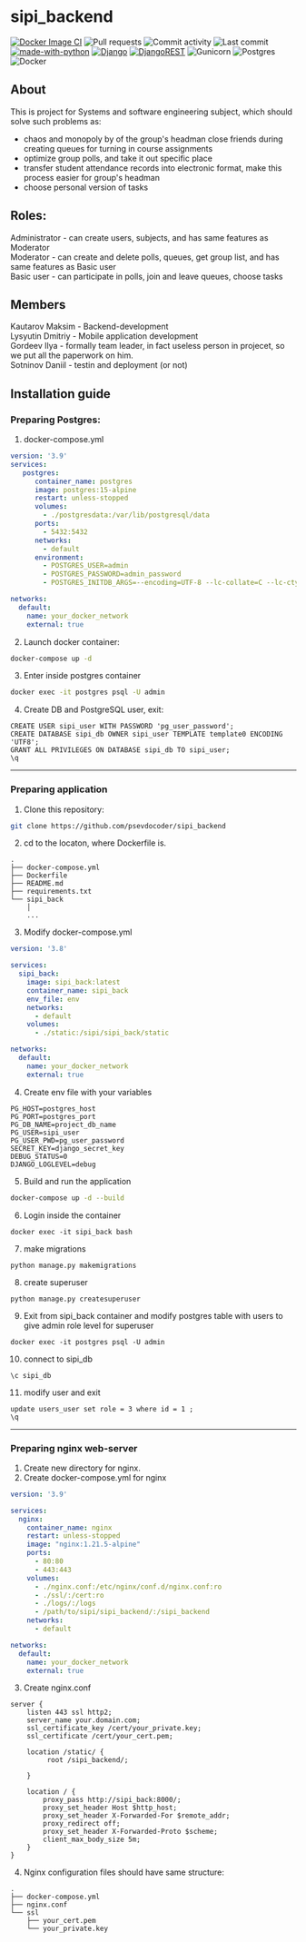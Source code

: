 # sipi_backend
[![Docker Image CI](https://github.com/psevdocoder/sipi_backend/actions/workflows/sipi_update.yaml/badge.svg)](https://github.com/psevdocoder/sipi_backend/actions/workflows/sipi_update.yaml)
![Pull requests](https://img.shields.io/github/issues-pr-closed/psevdocoder/sipi_backend.svg)
![Commit activity](https://img.shields.io/github/commit-activity/y/psevdocoder/sipi_backend)
![Last commit](https://img.shields.io/github/last-commit/psevdocoder/sipi_backend)
[![made-with-python](https://img.shields.io/badge/Made%20with-Python-1f425f.svg)](https://www.python.org/)
[![Django](https://img.shields.io/badge/Django-092E20?style=flat&logo=django&logoColor=white)](https://www.djangoproject.com/)
[![DjangoREST](https://img.shields.io/badge/DJANGO-REST-ff1709?style=flat&logo=django&logoColor=white&color=ff1709&labelColor=gray)](https://www.django-rest-framework.org/)
![Gunicorn](https://img.shields.io/badge/gunicorn-%298729.svg?style=flat&logo=gunicorn&logoColor=white)
![Postgres](https://img.shields.io/badge/postgres-%23316192.svg?style=flat&logo=postgresql&logoColor=white)
![Docker](https://img.shields.io/badge/docker-%230db7ed.svg?style=flat&logo=docker&logoColor=white)

## About
This is project for Systems and software engineering subject, which should solve such problems as:
- chaos and monopoly by of the group's headman close friends during creating queues for turning in course assignments
- optimize group polls, and take it out specific place
- transfer student attendance records into electronic format, make this process easier for group's headman
- choose personal version of tasks

## Roles:
Administrator - can create users, subjects, and has same features as Moderator \
Moderator - can create and delete polls, queues, get group list, and has same features as Basic user \
Basic user - can participate in polls, join and leave queues, choose tasks

## Members
Kautarov Maksim - Backend-development \
Lysyutin Dmitriy - Mobile application development \
Gordeev Ilya - formally team leader, in fact useless person in projecet, so we put all the paperwork on him.\
Sotninov Daniil - testin and deployment (or not)

## Installation guide
### Preparing Postgres:
1. docker-compose.yml
```yml
version: '3.9'
services:
   postgres:
      container_name: postgres
      image: postgres:15-alpine
      restart: unless-stopped
      volumes:
        - ./postgresdata:/var/lib/postgresql/data
      ports:
        - 5432:5432
      networks:
        - default
      environment:
        - POSTGRES_USER=admin
        - POSTGRES_PASSWORD=admin_password
        - POSTGRES_INITDB_ARGS=--encoding=UTF-8 --lc-collate=C --lc-ctype=C

networks:
  default:
    name: your_docker_network
    external: true
```
2. Launch docker container:
```bash
docker-compose up -d
```
3. Enter inside postgres container
```bash
docker exec -it postgres psql -U admin
```
4. Create DB and PostgreSQL user, exit:
```postgresql
CREATE USER sipi_user WITH PASSWORD 'pg_user_password';
CREATE DATABASE sipi_db OWNER sipi_user TEMPLATE template0 ENCODING 'UTF8';
GRANT ALL PRIVILEGES ON DATABASE sipi_db TO sipi_user;
\q
```
---
### Preparing application
1. Clone this repository:
```bash
git clone https://github.com/psevdocoder/sipi_backend
```

2. cd to the locaton, where Dockerfile is.
```
.
├── docker-compose.yml
├── Dockerfile
├── README.md
├── requirements.txt
└── sipi_back
    │   
    ...
```

3. Modify docker-compose.yml
```yaml
version: '3.8'

services:
  sipi_back:
    image: sipi_back:latest
    container_name: sipi_back
    env_file: env
    networks:
      - default
    volumes:
      - ./static:/sipi/sipi_back/static

networks:
  default:
    name: your_docker_network
    external: true
```

4. Create env file with your variables
```env
PG_HOST=postgres_host
PG_PORT=postgres_port
PG_DB_NAME=project_db_name
PG_USER=sipi_user
PG_USER_PWD=pg_user_password
SECRET_KEY=django_secret_key
DEBUG_STATUS=0
DJANGO_LOGLEVEL=debug
```

5. Build and run the application
```bash
docker-compose up -d --build
```

6. Login inside the container
```
docker exec -it sipi_back bash
```

7. make migrations
```
python manage.py makemigrations
```

8. create superuser
```
python manage.py createsuperuser
```

9. Exit from sipi_back container and modify postgres table with users to give admin role level for superuser
```
docker exec -it postgres psql -U admin
```

10. connect to sipi_db
```postgresql
\c sipi_db
```

11. modify user and exit
```postgresql
update users_user set role = 3 where id = 1 ;
\q
```

---
### Preparing nginx web-server

1. Create new directory for nginx.
2. Create docker-compose.yml for nginx
```yml
version: '3.9'

services:
  nginx:
    container_name: nginx
    restart: unless-stopped
    image: "nginx:1.21.5-alpine"
    ports:
      - 80:80
      - 443:443
    volumes:
      - ./nginx.conf:/etc/nginx/conf.d/nginx.conf:ro
      - ./ssl/:/cert:ro
      - ./logs/:/logs
      - /path/to/sipi/sipi_backend/:/sipi_backend
    networks:
      - default

networks:
  default:
    name: your_docker_network
    external: true
```

3. Create nginx.conf
```nginx
server {
    listen 443 ssl http2;
    server_name your.domain.com;
    ssl_certificate_key /cert/your_private.key;
    ssl_certificate /cert/your_cert.pem;
    
    location /static/ {
         root /sipi_backend/;

    }

    location / {
        proxy_pass http://sipi_back:8000/;
        proxy_set_header Host $http_host;
        proxy_set_header X-Forwarded-For $remote_addr;
        proxy_redirect off;
        proxy_set_header X-Forwarded-Proto $scheme;
        client_max_body_size 5m;
    }
}
```

4. Nginx configuration files should have same structure:
```
.
├── docker-compose.yml
├── nginx.conf
└── ssl
    ├── your_cert.pem
    └── your_private.key
```
